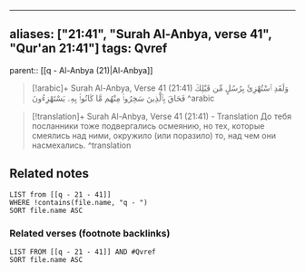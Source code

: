
---
aliases: ["21:41", "Surah Al-Anbya, verse 41", "Qur'an 21:41"]
tags: Qvref
---

parent:: [[q - Al-Anbya (21)|Al-Anbya]]

> [!arabic]+ Surah Al-Anbya, Verse 41 (21:41)
> <span class="quran-arabic">وَلَقَدِ ٱسْتُهْزِئَ بِرُسُلٍ مِّن قَبْلِكَ فَحَاقَ بِٱلَّذِينَ سَخِرُوا۟ مِنْهُم مَّا كَانُوا۟ بِهِۦ يَسْتَهْزِءُونَ</span>
^arabic

> [!translation]+ Surah Al-Anbya, Verse 41 (21:41) - Translation
> До тебя посланники тоже подвергались осмеянию, но тех, которые смеялись над ними, окружило (или поразило) то, над чем они насмехались.
^translation



## Related notes
```dataview
LIST from [[q - 21 - 41]]
WHERE !contains(file.name, "q - ")
SORT file.name ASC
```

### Related verses (footnote backlinks)
```dataview
LIST FROM [[q - 21 - 41]] AND #Qvref
SORT file.name ASC
```

